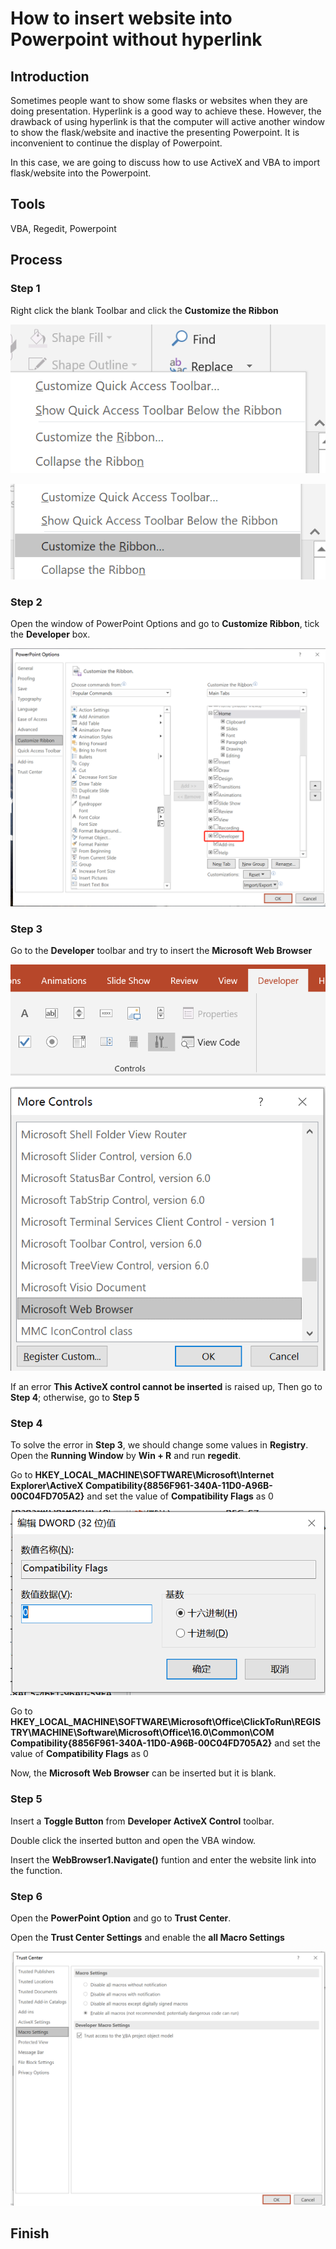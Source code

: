 # How to insert website into Powerpoint without hyperlink

## Introduction

Sometimes people want to show some flasks or websites when they are doing presentation. Hyperlink is a good way to achieve these. However, the drawback of using hyperlink is that the computer will active another window to show the flask/website and inactive the presenting Powerpoint. It is inconvenient to continue the display of Powerpoint.

In this case, we are going to discuss how to use ActiveX and VBA to import flask/website into the Powerpoint.

## Tools

VBA, Regedit, Powerpoint

## Process

### Step 1

Right click the blank Toolbar and click the __Customize the Ribbon__

![Right click 1](1.png)

![Right click 2](2.png)

### Step 2

Open the window of PowerPoint Options and go to __Customize Ribbon__, tick the __Developer__ box.

![Customize](3.png)

### Step 3

Go to the __Developer__ toolbar and try to insert the __Microsoft Web Browser__ 

![Developer](4.png)

![Developer](5.png)

If an error __This ActiveX control cannot be inserted__ is raised up, Then go to __Step 4__; otherwise, go to __Step 5__

### Step 4

To solve the error in __Step 3__, we should change some values in __Registry__. Open the __Running Window__ by __Win + R__ and run __regedit__.

Go to __HKEY_LOCAL_MACHINE\SOFTWARE\Microsoft\Internet Explorer\ActiveX Compatibility\{8856F961-340A-11D0-A96B-00C04FD705A2}__ and set the value of __Compatibility Flags__ as 0


![Registry](6.png)


Go to __HKEY_LOCAL_MACHINE\SOFTWARE\Microsoft\Office\ClickToRun\REGISTRY\MACHINE\Software\Microsoft\Office\16.0\Common\COM Compatibility\{8856F961-340A-11D0-A96B-00C04FD705A2}__ and set the value of __Compatibility Flags__ as 0

Now, the __Microsoft Web Browser__ can be inserted but it is blank.

### Step 5

Insert a __Toggle Button__ from __Developer ActiveX Control__ toolbar.

Double click the inserted button and open the VBA window.

Insert the __WebBrowser1.Navigate()__ funtion and enter the website link into the function.

### Step 6

Open the __PowerPoint Option__ and go to __Trust Center__.

Open the __Trust Center Settings__ and enable the __all Macro Settings__ 

![macro](8.png)

## Finish
